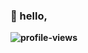 ### <b>👋 hello,
  ![profile-views](https://komarev.com/ghpvc/?username=Nun3s01&style=plastic&color=blue)</b>
#


